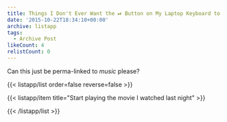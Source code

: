 ```yaml
---
title: Things I Don't Ever Want the ⏯ Button on My Laptop Keyboard to Do
date: '2015-10-22T18:34:10+00:00'
archive: listapp
tags: 
  - Archive Post
likeCount: 4
relistCount: 0
---
```



Can this just be perma-linked to *music* please?

{{< listapp/list order=false reverse=false >}}

   {{< listapp/item title="Start playing the movie I watched last night" >}}

{{< /listapp/list >}}
